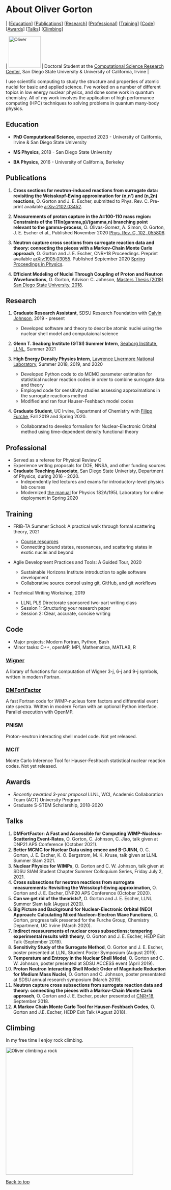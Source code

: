 # About Oliver Gorton
<a name="top"></a>

| [[Education](#education)]
[[Publications](#publications)]
[[Research](#research)]
[[Professional](#professional)]
[[Training](#training)]
[[Code](#code)]
[[Awards](#awards)]
[[Talks](#talks)]
[[Climbing](#climbing)]

| <img src="oliver2.JPG" alt="Oliver" width="100"/> | Doctoral Student at the [Computational Science Research Center](http://www.csrc.sdsu.edu/), San Diego State University & University of California, Irvine |

I use scientific computing to study the structure and properties of atomic nuclei for basic and applied science. I've worked on a number of different topics in low energy nuclear physics, and done some work in quantum chemistry. All of my work involves the application of high performance computing (HPC) techniques to solving problems in quantum many-body physics.



## Education 
<a name="education"></a>

* **PhD Computational Science**, expected 2023 - University of California, Irvine & San Diego State University

* **MS Physics**, 2018 - San Diego State University

* **BA Physics**, 2016 - University of California, Berkeley

## Publications
<a name="publications"></a>

1. **Cross sections for neutron-induced reactions from surrogate data: revisiting the Weisskopf-Ewing approximation for (n,n') and (n,2n) reactions**, O. Gorton and J. E. Escher, submitted to Phys. Rev. C. Pre-print available [arXiv:2102.03452](https://arxiv.org/abs/2102.03452).

2. **Measurements of proton capture in the A=100-110 mass region: Constraints of the 111In(gamma,p)/(gamma,n) branching point relevant to the
gamma-process**, O. Olivas-Gomez, A. Simon, O. Gorton, J. E. Escher et al., Published November 2020 [Phys. Rev. C, 102, 055806](https://journals.aps.org/prc/abstract/10.1103/PhysRevC.102.055806). 

3. **Neutron capture cross sections from surrogate reaction data and theory: connecting the pieces with a Markov-Chain Monte Carlo approach**, O. Gorton and J. E. Escher, CNR*18 Proceedings. Preprint available [arXiv:1905:03055](https://arxiv.org/abs/1905.03055). Published September 2020 [Spring Proceedings in Physics](https://doi.org/10.1007/978-3-030-58082-7_28).

4. **Efficient Modeling of Nuclei Through Coupling of Proton and Neutron Wavefunctions**, O. Gorton, Advisor: C. Johnson, [Masters Thesis (2018) San Diego State University, 2018](https://csu-sdsu.primo.exlibrisgroup.com/permalink/01CALS_SDL/r45sar/alma991023475280402917).

## Research
<a name="research"></a>

1. **Graduate Research Assistant**, SDSU Research Foundation with [Calvin Johnson](http://sci.sdsu.edu/johnson/), 2019 - present
    - Developed software and theory to describe atomic nuclei using the nuclear shell model and computaional science
   
2. **Glenn T. Seaborg Institute (GTSI) Summer Intern**, [Seaborg Institute, LLNL](https://seaborg.llnl.gov), Summer 2021

3. **High Energy Density Physics Intern**, [Lawrence Livermore National Laboratory](https://www.llnl.gov), Summer 2018, 2019, and 2020
    - Developed Python code to do MCMC parameter estimation for statistical nuclear reaction codes in order to combine surrogate data and theory
    - Employed code for sensitivity studies assessing approximations in the surrogate reactions method
    - Modified and ran four Hauser-Feshbach model codes

4. **Graduate Student**, UC Irvine, Department of Chemistry with [Filipp Furche](https://ffgroup.chem.uci.edu/members/filipp/), Fall 2019 and Spring 2020.
   - Collaborated to develop formalism for Nuclear-Electronic Orbital method using time-dependent density functional theory

## Professional
<a name="professional"></a>

* Served as a referee for Physical Review C
* Experience writing proposals for DOE, NNSA, and other funding sources
* **Graduate Teaching Associate**, San Diego State Univeristy, Department of Physics, during 2016 - 2020.
   - Independently led lectures and exams for introductory-level physics lab courses
   - Modernized [the manual](https://docs.google.com/document/d/1pejqikoYhlaIMhSzBzUzrnh2hDrC_q-bEcJCeflpX7w/edit?usp=sharing) for Physics 182A/195L Laboratory for online deployment in Spring 2020

## Training
<a name="training"></a>

* FRIB-TA Summer School: A practical walk through formal scattering theory, 2021
   - [Course resources](https://fribtascattering.github.io)
   -  Connecting bound states, resonances, and scattering states in exotic nuclei and beyond

* Agile Development Practices and Tools: A Guided Tour, 2020
   - Sustainable Horizons Institute introduction to agile software development
   - Collaborative source control using git, GitHub, and git workflows

* Technical Writing Workshop, 2019
   - LLNL PLS Directorate sponsored two-part writing class
   - Session 1: Structuring your research paper
   - Session 2: Clear, accurate, concise writing

## Code
<a name="code"></a>

* Major projects: Modern Fortran, Python, Bash
* Minor tasks: C++, openMP, MPI, Mathematica, MATLAB, R

### [Wigner](https://github.com/ogorton/wigner)
A library of functions for computation of Wigner 3-j, 6-j and 9-j symbols, written in modern Fortran.

### [DMFortFactor](https://github.com/ogorton/dmfortfactor)
A fast Fortran code for WIMP-nucleus form factors and differential event rate spectra. Written in modern Fortan with an optional Python interface. Parallel execution with OpenMP.

### PNISM
Proton-neutron interacting shell model code. Not yet released.

### MCIT
Monte Carlo Inference Tool for Hauser-Feshbach statistical nuclear reaction codes. Not yet released.

## Awards
<a name="awards"></a>

* *Recently awarded 3-year proposal* LLNL, WCI, Academic Collaboration Team (ACT) University Program
* Graduate S-STEM Scholarship, 2018-2020

## Talks
<a name="talks"></a>

1. **DMFortFactor: A Fast and Accessible for Computing WIMP-Nucleus-Scattering Event-Rates**, O. Gorton, C. Johnson, C. Jiao, talk given at DNP21 APS Conference (October 2021).
2. **Better MCMC for Nuclear Data using emcee and B-DJINN**, O. C. Gorton, J. E. Escher, K. O. Bergstrom, M. K. Kruse, talk given at LLNL Summer Slam 2021.
3. **Nuclear Physics for WIMPs**, O. Gorton and C. W. Johnson, talk given at SDSU SIAM Student Chapter Summer Colloquium Series,
 Friday July 2, 2021.
4. **Cross subsections for neutron reactions from surrogate measurements:  Revisiting the Weisskopf-Ewing approximation**, O. Gorton and J. E. Escher, DNP20 APS Conference (October 2020).
5. **Can we get rid of the theorists?**, O. Gorton and J. E. Escher, LLNL Summer Slam talk (August 2020).
6. **Big Picture and Background for Nuclear-Electronic Orbital (NEO) Approach: Calculating Mixed Nucleon-Electron Wave Functions**, O. Gorton, progress talk presented for the Furche Group, Chemistry Department, UC Irvine (March 2020).
7. **Indirect measurements of nuclear cross subsections: tempering experimental results with theory**, O. Gorton and J. E. Escher, HEDP Exit Talk (September 2019).
8. **Sensitivity Study of the Surrogate Method**, O. Gorton and J. E. Escher, poster presented at LLNL Student Poster Symposium (August 2019).
9. **Temperature and Entropy in the Nuclear Shell Model**, O. Gorton and C. W. Johnson, poster presented at SDSU ACCESS event (April 2019).
10. **Proton Neutron Interacting Shell Model: Order of Magnitude Reduction for Medium Mass Nuclei**, O. Gorton and C. Johnson, poster presentated at SDSU annual research symposium (March 2019).
11. **Neutron capture cross subsections from surrogate reaction data and theory: connecting the pieces with a Markov-Chain Monte Carlo approach**, O. Gorton and J. E. Escher, poster presented at [CNR*18](https://indico.bnl.gov/event/4158/),  September 2018.
12. **A Markov Chain Monte Carlo Tool for Hauser-Feshbach Codes**, O. Gorton and J.E. Escher, HEDP Exit Talk (August 2018).

## Climbing
<a name="climbing"></a>

In my free time I enjoy rock climbing.

<p class="aligncenter">
  <img src="woodson1.JPG" alt="Oliver climbing a rock" width="400"/>  
</p>

[Back to top](#top)

